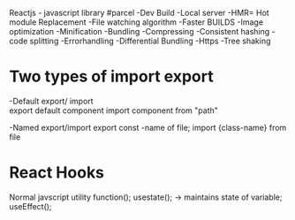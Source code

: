 Reactjs - javascript library
#parcel 
-Dev Build
-Local server
-HMR= Hot module Replacement
-File watching algorithm
-Faster BUILDS
-Image optimization
-Minification
-Bundling
-Compressing
-Consistent hashing
-code splitting
-Errorhandling
-Differential Bundling
-Https
-Tree shaking
# Two types of import export
 -Default export/ import  
 export default component
 import component from "path"

 -Named export/import
  export const -name of file;
  import {class-name} from file
# React Hooks
 Normal javscript utility function();
 usestate(); -> maintains state of variable;
 useEffect();




